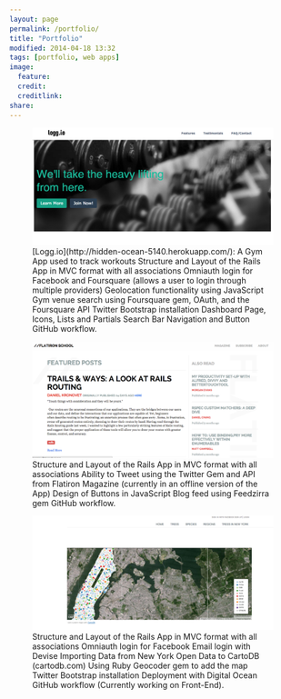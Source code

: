```yaml
---
layout: page
permalink: /portfolio/
title: "Portfolio"
modified: 2014-04-18 13:32
tags: [portfolio, web apps]
image:
  feature: 
  credit: 
  creditlink: 
share: 
---
```



<figure class="full">
<img src="/images/logg-io-screenshot.png">
<figcaption>
[Logg.io](http://hidden-ocean-5140.herokuapp.com/): A Gym App used to track workouts
Structure and Layout of the Rails App in MVC format with all associations 
Omniauth login for Facebook and Foursquare (allows a user to login through multiple providers) 
Geolocation functionality using JavaScript 
Gym venue search using Foursquare gem, OAuth, and the Foursquare API
Twitter Bootstrap installation
Dashboard Page, Icons, Lists and Partials
Search Bar Navigation and Button
GitHub workflow.
</figcaption>
</figure>


<figure class="full">
<img src="/images/flatiron-mag-screenshot.png">
<figcaption>
Structure and Layout of the Rails App in MVC format with all associations
Ability to Tweet using the Twitter Gem and API from Flatiron Magazine (currently in an offline
version of the App)
Design of Buttons in JavaScript
Blog feed using Feedzirra gem
GitHub workflow.</figcaption>
</figure>


<figure class="full">
	<img src="/images/tree-io-screenshot.png">
	<figcaption>
Structure and Layout of the Rails App in MVC format with all associations
Omniauth login for Facebook
Email login with Devise
Importing Data from New York Open Data to CartoDB (cartodb.com)
Using Ruby Geocoder gem to add the map
Twitter Bootstrap installation
Deployment with Digital Ocean
GitHub workflow
(Currently working on Front-End).</figcaption>
</figure>

